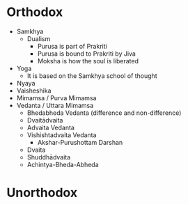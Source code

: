 # Orthodox
- Samkhya
	- Dualism
		- Purusa is part of Prakriti
		- Purusa is bound to Prakriti by Jiva
		- Moksha is how the soul is liberated
- Yoga
	- It is based on the Samkhya school of thought
- Nyaya
- Vaisheshika
- Mimamsa / Purva Mimamsa
- Vedanta / Uttara Mimamsa
	- Bhedabheda Vedanta (difference and non-difference)
	- Dvaitādvaita
	- Advaita Vedanta
	- Vishishtadvaita Vedanta
		- Akshar-Purushottam Darshan
	- Dvaita
	- Shuddhādvaita
	- Achintya-Bheda-Abheda
# Unorthodox